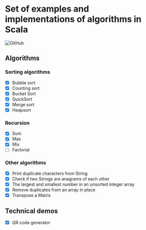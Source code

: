 # Set of examples and implementations of algorithms in Scala

![GitHub](https://img.shields.io/github/license/Mikbac/Samples-Scala)

## Algorithms
### Sorting algorithms
* [x] Bubble sort
* [x] Counting sort
* [x] Bucket Sort
* [x] QuickSort 
* [x] Merge sort 
* [x] Heapsort

### Recursion
* [x] Sum
* [x] Max
* [x] Mix
* [ ] Factorial

### Other algorithms
* [x] Print duplicate characters from String
* [x] Check if two Strings are anagrams of each other
* [x] The largest and smallest number in an unsorted integer array
* [x] Remove duplicates from an array in place
* [x] Transpose a Matrix

## Technical demos
* [x] QR code generator
